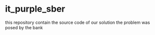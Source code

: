 # it_purple_sber
this repository contain the source code of our solution the problem was posed by the bank
